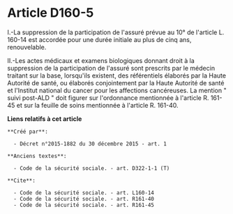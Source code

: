 # Article D160-5

I.-La suppression de la participation de l'assuré prévue au 10° de l'article L. 160-14 est accordée pour une durée initiale
au plus de cinq ans, renouvelable. 

II.-Les actes médicaux et examens biologiques donnant droit à la suppression de la participation de l'assuré sont prescrits
par le médecin traitant sur la base, lorsqu'ils existent, des référentiels élaborés par la Haute Autorité de santé, ou
élaborés conjointement par la Haute Autorité de santé et l'Institut national du cancer pour les affections cancéreuses. La
mention " suivi post-ALD " doit figurer sur l'ordonnance mentionnée à l'article R. 161-45 et sur la feuille de soins
mentionnée à l'article R. 161-40.

**Liens relatifs à cet article**

	**Créé par**:

	  - Décret n°2015-1882 du 30 décembre 2015 - art. 1

	**Anciens textes**:

	  - Code de la sécurité sociale. - art. D322-1-1 (T)

	**Cite**:

	  - Code de la sécurité sociale. - art. L160-14
	  - Code de la sécurité sociale. - art. R161-40
	  - Code de la sécurité sociale. - art. R161-45
